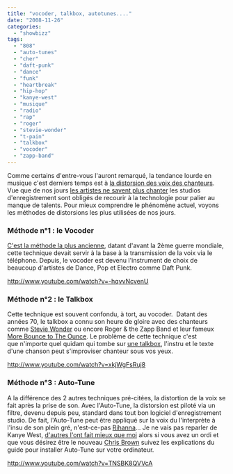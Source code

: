 ```yaml
---
title: "vocoder, talkbox, autotunes...."
date: "2008-11-26"
categories: 
  - "showbizz"
tags: 
  - "808"
  - "auto-tunes"
  - "cher"
  - "daft-punk"
  - "dance"
  - "funk"
  - "heartbreak"
  - "hip-hop"
  - "kanye-west"
  - "musique"
  - "radio"
  - "rap"
  - "roger"
  - "stevie-wonder"
  - "t-pain"
  - "talkbox"
  - "vocoder"
  - "zapp-band"
---
```


Comme certains d'entre-vous l'auront remarqué, la tendance lourde en musique c'est derniers temps est à [la distorsion des voix des chanteurs](http://www.youtube.com/watch?v=Md6rURKhZmA "T-Pain use et abuse de l'Auto-Tune sur chacune de ses chansons"). Vue que de nos jours [les artistes ne savent plus chanter](http://www.youtube.com/watch?v=xiRX6Gk5ym8 "Oui Kanye West ne sait pas chanter et ce n'est pas un scoop") les studios d'enregistrement sont obligés de recourir à la technologie pour palier au manque de talents. Pour mieux comprendre le phénomène actuel, voyons les méthodes de distorsions les plus utilisées de nos jours.

### Méthode n°1 : le Vocoder

[C'est la méthode la plus ancienne](http://fr.wikipedia.org/wiki/Vocodeur "L'histoire du vocoder"), datant d'avant la 2ème guerre mondiale, cette technique devait servir à la base à la transmission de la voix via le téléphone. Depuis, le vocoder est devenu l'instrument de choix de beaucoup d'artistes de Dance, Pop et Electro comme Daft Punk.

http://www.youtube.com/watch?v=-hqvvNcvenU

### Méthode n°2 : le Talkbox

Cette technique est souvent confondu, à tort, au vocoder.  Datant des années 70, le talkbox a connu son heure de gloire avec des chanteurs comme [Stevie Wonder](http://www.youtube.com/watch?v=rSlRNLcfr8g "Stevie Wonder ré-interprète Papa Was a rolling stone à l'aide du Talkbox") ou encore Roger & the Zapp Band et leur fameux [More Bounce to The Ounce](http://www.deezer.com/track/6827 "Une utilisation approprié du TalkBox en plein Funk area"). Le problème de cette technique c'est que n'importe quel quidam qui tombe sur [une talkbox](http://www.nyamsprod.com/blog/wp-content/uploads/2008/11/talkbox.jpg), l'instru et le texte d'une chanson peut s'improviser chanteur sous vos yeux.

http://www.youtube.com/watch?v=xkjWgFsRuj8

### Méthode n°3 : Auto-Tune

A la différence des 2 autres techniques pré-citées, la distortion de la voix se fait après la prise de son. Avec l'Auto-Tune, la distorsion est piloté via un filtre, devenu depuis peu, standard dans tout bon logiciel d'enregistrement studio. De fait, l'Auto-Tune peut être appliqué sur la voix du l'interprète à l'insu de son plein gré, n'est-ce-pas [Rihanna](http://www.deezer.com/track/887252 "Malgré une voix honorable, Rihanna n'a pas échappé à l'auto tuning de sa voix")... Je ne vais pas reparler de Kanye West, [d'autres l'ont fait mieux que moi](http://www.dudesblox.com/post/le-dernier-album-de-kanye-west-sucks "La revue de 808's & Heartbreak le dernier album de Kanye West") alors si vous avez un ordi et que vous désirez être le nouveau [Chris Brown](http://www.youtube.com/watch?v=X2IExa2A198 "Tout plein d'Auto-Tune pour la joie de toute la famille") suivez les explications du guide pour installer Auto-Tune sur votre ordinateur.

http://www.youtube.com/watch?v=TNSBK8QVVcA
